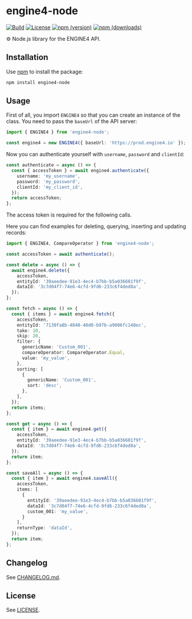 # engine4-node

[![Build](https://img.shields.io/github/workflow/status/robingenz/engine4-node/CI/main)](https://github.com/robingenz/engine4-node/actions?query=workflow%3A%22CI%22)
[![License](https://img.shields.io/github/license/robingenz/engine4-node)](https://github.com/robingenz/engine4-node/blob/main/LICENSE)
[![npm (version)](https://img.shields.io/npm/v/engine4-node)](https://www.npmjs.com/package/engine4-node)
[![npm (downloads)](https://img.shields.io/npm/dm/engine4-node)](https://www.npmjs.com/package/engine4-node)

⚙️ Node.js library for the ENGINE4 API.

## Installation

Use [npm](https://docs.npmjs.com/cli/) to install the package:

```bash
npm install engine4-node
```

## Usage

First of all, you import `ENGINE4` so that you can create an instance of the class.
You need to pass the `baseUrl` of the API server:

```typescript
import { ENGINE4 } from 'engine4-node';

const engine4 = new ENGINE4({ baseUrl: 'https://prod.engine4.io' });
```

Now you can authenticate yourself with `username`, `password` and `clientId`:

```typescript
const authenticate = async () => {
  const { accessToken } = await engine4.authenticate({
    username: 'my_username',
    password: 'my_password',
    clientId: 'my_client_id',
  });
  return accessToken;
};
```

The access token is required for the following calls.

Here you can find examples for deleting, querying, inserting and updating records:

```typescript
import { ENGINE4, CompareOperator } from 'engine4-node';

const accessToken = await authenticate();

const delete = async () => {
  await engine4.delete({
    accessToken,
    entityId: '39aeedee-91e3-4ec4-b7bb-b5a036601f9f',
    dataId: '3c7d04f7-74e6-4cfd-9fd6-233c6f4ded8a',
  });
};

const fetch = async () => {
  const { items } = await engine4.fetch({
    accessToken,
    entityId: '7130fa8b-4040-40d0-b97b-a9006fc140ec',
    take: 10,
    skip: 20,
    filter: {
      genericName: 'Custom_001',
      compareOperator: CompareOperator.Equal,
      value: 'my_value',
    },
    sorting: [
      {
        genericName: 'Custom_001',
        sort: 'desc',
      },
    ],
  });
  return items;
};

const get = async () => {
  const { item } = await engine4.get({
    accessToken,
    entityId: '39aeedee-91e3-4ec4-b7bb-b5a036601f9f',
    dataId: '3c7d04f7-74e6-4cfd-9fd6-233c6f4ded8a',
  });
  return item;
};

const saveAll = async () => {
  const { item } = await engine4.saveAll({
    accessToken,
    items: [
      {
        entityId: '39aeedee-91e3-4ec4-b7bb-b5a036601f9f',
        dataId: '3c7d04f7-74e6-4cfd-9fd6-233c6f4ded8a',
        custom_001: 'my_value',
      }
    ],
    returnType: 'dataId',
  });
  return item;
};
```

## Changelog

See [CHANGELOG.md](https://github.com/robingenz/engine4-node/blob/main/CHANGELOG.md).

## License

See [LICENSE](https://github.com/robingenz/engine4-node/blob/main/LICENSE).
